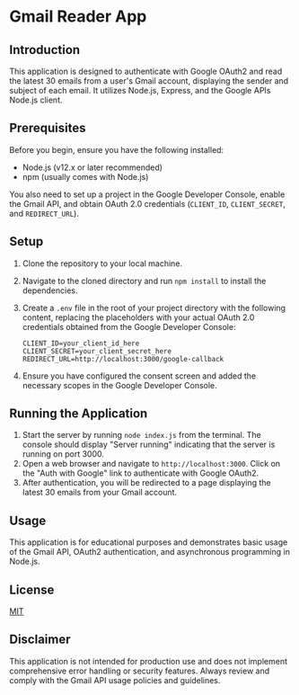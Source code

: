 # Gmail Reader App

## Introduction
This application is designed to authenticate with Google OAuth2 and read the latest 30 emails from a user's Gmail account, displaying the sender and subject of each email. It utilizes Node.js, Express, and the Google APIs Node.js client.

## Prerequisites
Before you begin, ensure you have the following installed:
- Node.js (v12.x or later recommended)
- npm (usually comes with Node.js)

You also need to set up a project in the Google Developer Console, enable the Gmail API, and obtain OAuth 2.0 credentials (`CLIENT_ID`, `CLIENT_SECRET`, and `REDIRECT_URL`).

## Setup
1. Clone the repository to your local machine.
2. Navigate to the cloned directory and run `npm install` to install the dependencies.
3. Create a `.env` file in the root of your project directory with the following content, replacing the placeholders with your actual OAuth 2.0 credentials obtained from the Google Developer Console:

    ```plaintext
    CLIENT_ID=your_client_id_here
    CLIENT_SECRET=your_client_secret_here
    REDIRECT_URL=http://localhost:3000/google-callback
    ```

4. Ensure you have configured the consent screen and added the necessary scopes in the Google Developer Console.

## Running the Application
1. Start the server by running `node index.js` from the terminal. The console should display "Server running" indicating that the server is running on port 3000.
2. Open a web browser and navigate to `http://localhost:3000`. Click on the "Auth with Google" link to authenticate with Google OAuth2.
3. After authentication, you will be redirected to a page displaying the latest 30 emails from your Gmail account.

## Usage
This application is for educational purposes and demonstrates basic usage of the Gmail API, OAuth2 authentication, and asynchronous programming in Node.js.

## License
[MIT](https://choosealicense.com/licenses/mit/)

## Disclaimer
This application is not intended for production use and does not implement comprehensive error handling or security features. Always review and comply with the Gmail API usage policies and guidelines.
